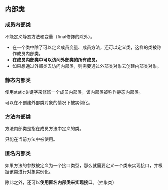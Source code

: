 ## 内部类

### 成员内部类

不能定义静态方法和变量（final修饰的除外）。

- 在一个类中除了可以定义成员变量、成员方法，还可以定义类，这样的类被称作成员内部类。
- **在成员内部类中可以访问外部类的所有成员。**
- 如果想通过外部类去访问内部类，则需要通过外部类对象去创建内部类对象。



### 静态内部类

使用static关键字来修饰一个成员内部类，该内部类被称作静态内部类。

可以在不创建外部类对象的情况下被实例化。



### 方法内部类

方法内部类是指在成员方法中定义的类。

只能在当前方法中被使用。



### 匿名内部类

如果方法的参数被定义为一个接口类型，那么就需要定义一个类来实现接口，并根据该类进行对象实例化。

除此之外，还可以**使用匿名内部类来实现接口**。（抽象类）

